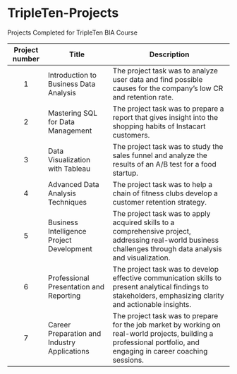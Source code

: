 # TripleTen-Projects
Projects Completed for TripleTen BIA Course

| Project number | Title | Description |
| :-----------: | ----------- |----------- |
| 1 | Introduction to Business Data Analysis | The project task was to analyze user data and find possible causes for the company’s low CR and retention rate. |
| 2 | Mastering SQL for Data Management | The project task was to prepare a report that gives insight into the shopping habits of Instacart customers. |
| 3 | Data Visualization with Tableau | The project task was to study the sales funnel and analyze the results of an A/B test for a food startup. |
| 4 | Advanced Data Analysis Techniques | The project task was to help a chain of fitness clubs develop a customer retention strategy. |
| 5 | Business Intelligence Project Development | The project task was to apply acquired skills to a comprehensive project, addressing real-world business challenges through data analysis and visualization. |
| 6 | Professional Presentation and Reporting | The project task was to develop effective communication skills to present analytical findings to stakeholders, emphasizing clarity and actionable insights. |
| 7 | Career Preparation and Industry Applications | The project task was to prepare for the job market by working on real-world projects, building a professional portfolio, and engaging in career coaching sessions. |
